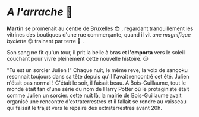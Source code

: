 # *A l'arrache* :grimacing:
 
 **Martin** se promenait au centre de Bruxelles :sunglasses: , regardant tranquillement les vitrines des boutiques d'une rue commerçante, quand il vit *une magnifique byclette* :heart_eyes: trainant par terre :anger: .

 Son sang ne fit qu'un tour, il prit la belle à bras et **l'emporta** vers le soleil couchant pour vivre pleinement cette nouvelle histoire. :kissing_closed_eyes:

 "Tu est un sorcier Julien !" Chaque nuit, le même reve, la voix de sangoku resonnait toujours dans sa tête depuis qu'il l'avait rencontré cet été. Julien n'était pas normal ! C'était le soir, il faisait beau. A Bois-Guillaume, tout le monde était fan d'une série du nom de Harry Potter où le protaginiste était comme Julien un sorcier. cette nuit là, la mairie de Bois-Guillaume avait organisé une rencontre d'extraterrestres et il fallait se rendre au vaisseau qui faisait le trajet vers le repaire des extraterrestres avant 20h.